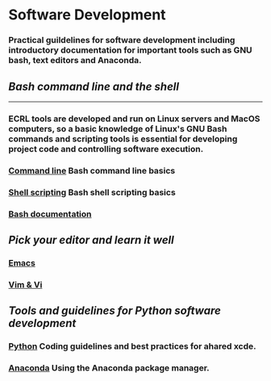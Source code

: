 # Software Development

### Practical guildelines for software development including introductory documentation for important tools such as GNU bash, text editors and Anaconda.

## _Bash command line and the shell_
----------
### ECRL tools are developed and run on Linux servers and MacOS computers, so a basic knowledge of Linux's GNU Bash commands and scripting tools is essential for developing project code and controlling software execution.

### [Command line](linux.md)  Bash command line basics
### [Shell scripting](shell.md)  Bash shell scripting basics
### [Bash documentation](bashdocs.md) 

## _Pick your editor and learn it well_
### [Emacs](emacs.md)  
### [Vim & Vi](vim.md) 


## _Tools and guidelines for Python software development_
### [Python](python.md)  Coding guidelines and best practices for ahared xcde.
### [Anaconda](anaconda.md)  Using the Anaconda package manager.
